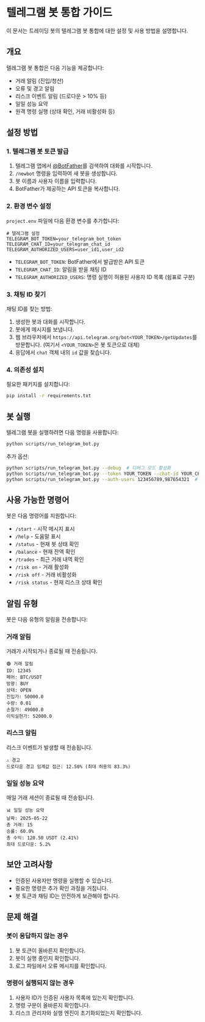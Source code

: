 # 텔레그램 봇 통합 가이드

이 문서는 트레이딩 봇의 텔레그램 봇 통합에 대한 설정 및 사용 방법을 설명합니다.

## 개요

텔레그램 봇 통합은 다음 기능을 제공합니다:

- 거래 알림 (진입/청산)
- 오류 및 경고 알림
- 리스크 이벤트 알림 (드로다운 > 10% 등)
- 일일 성능 요약
- 원격 명령 실행 (상태 확인, 거래 비활성화 등)

## 설정 방법

### 1. 텔레그램 봇 토큰 발급

1. 텔레그램 앱에서 [@BotFather](https://t.me/BotFather)를 검색하여 대화를 시작합니다.
2. `/newbot` 명령을 입력하여 새 봇을 생성합니다.
3. 봇 이름과 사용자 이름을 입력합니다.
4. BotFather가 제공하는 API 토큰을 복사합니다.

### 2. 환경 변수 설정

`project.env` 파일에 다음 환경 변수를 추가합니다:

```
# 텔레그램 설정
TELEGRAM_BOT_TOKEN=your_telegram_bot_token
TELEGRAM_CHAT_ID=your_telegram_chat_id
TELEGRAM_AUTHORIZED_USERS=user_id1,user_id2
```

- `TELEGRAM_BOT_TOKEN`: BotFather에서 발급받은 API 토큰
- `TELEGRAM_CHAT_ID`: 알림을 받을 채팅 ID
- `TELEGRAM_AUTHORIZED_USERS`: 명령 실행이 허용된 사용자 ID 목록 (쉼표로 구분)

### 3. 채팅 ID 찾기

채팅 ID를 찾는 방법:

1. 생성한 봇과 대화를 시작합니다.
2. 봇에게 메시지를 보냅니다.
3. 웹 브라우저에서 `https://api.telegram.org/bot<YOUR_TOKEN>/getUpdates`를 방문합니다.
   (여기서 `<YOUR_TOKEN>`은 봇 토큰으로 대체)
4. 응답에서 `chat` 객체 내의 `id` 값을 찾습니다.

### 4. 의존성 설치

필요한 패키지를 설치합니다:

```bash
pip install -r requirements.txt
```

## 봇 실행

텔레그램 봇을 실행하려면 다음 명령을 사용합니다:

```bash
python scripts/run_telegram_bot.py
```

추가 옵션:

```bash
python scripts/run_telegram_bot.py --debug  # 디버그 모드 활성화
python scripts/run_telegram_bot.py --token YOUR_TOKEN --chat-id YOUR_CHAT_ID  # 환경 변수 대신 직접 지정
python scripts/run_telegram_bot.py --auth-users 123456789,987654321  # 인증된 사용자 ID 지정
```

## 사용 가능한 명령어

봇은 다음 명령어를 지원합니다:

- `/start` - 시작 메시지 표시
- `/help` - 도움말 표시
- `/status` - 현재 봇 상태 확인
- `/balance` - 현재 잔액 확인
- `/trades` - 최근 거래 내역 확인
- `/risk on` - 거래 활성화
- `/risk off` - 거래 비활성화
- `/risk status` - 현재 리스크 상태 확인

## 알림 유형

봇은 다음 유형의 알림을 전송합니다:

### 거래 알림

거래가 시작되거나 종료될 때 전송됩니다.

```
🟢 거래 알림
ID: 12345
페어: BTC/USDT
방향: BUY
상태: OPEN
진입가: 50000.0
수량: 0.01
손절가: 49000.0
이익실현가: 52000.0
```

### 리스크 알림

리스크 이벤트가 발생할 때 전송됩니다.

```
⚠️ 경고
드로다운 경고 임계값 접근: 12.50% (최대 허용의 83.3%)
```

### 일일 성능 요약

매일 거래 세션이 종료될 때 전송됩니다.

```
📊 일일 성능 요약
날짜: 2025-05-22
총 거래: 15
승률: 60.0%
총 수익: 120.50 USDT (2.41%)
최대 드로다운: 5.2%
```

## 보안 고려사항

- 인증된 사용자만 명령을 실행할 수 있습니다.
- 중요한 명령은 추가 확인 과정을 거칩니다.
- 봇 토큰과 채팅 ID는 안전하게 보관해야 합니다.

## 문제 해결

### 봇이 응답하지 않는 경우

1. 봇 토큰이 올바른지 확인합니다.
2. 봇이 실행 중인지 확인합니다.
3. 로그 파일에서 오류 메시지를 확인합니다.

### 명령이 실행되지 않는 경우

1. 사용자 ID가 인증된 사용자 목록에 있는지 확인합니다.
2. 명령 구문이 올바른지 확인합니다.
3. 리스크 관리자와 실행 엔진이 초기화되었는지 확인합니다.
